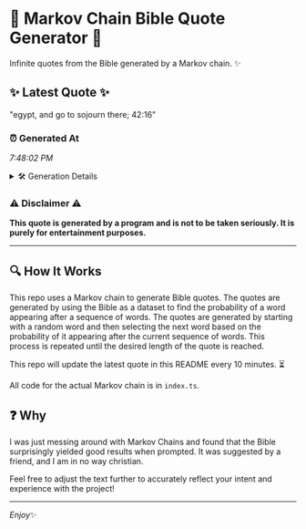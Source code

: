 # 📖 Markov Chain Bible Quote Generator 📖

Infinite quotes from the Bible generated by a Markov chain. ✨

## ✨ Latest Quote ✨
"egypt, and go to sojourn there; 42:16"

### ⏰ Generated At
*7:48:02 PM*

<details>
    <summary>🛠️ Generation Details</summary>
    <p>
        <strong>🌱 Seed:</strong> egypt,<br>
        <strong>🔄 Iterations:</strong> 6<br>
        <strong>📜 Context History:</strong><br>[ egypt, ]: and<br>[ egypt,, and ]: go<br>[ egypt,, and, go ]: to<br>[ egypt,, and, go, to ]: sojourn<br>[ egypt,, and, go, to, sojourn ]: there;<br>[ egypt,, and, go, to, sojourn, there; ]: 42:16<br>
    </p>
</details>

### ⚠️ Disclaimer ⚠️
**This quote is generated by a program and is not to be taken seriously. It is purely for entertainment purposes.**

---

## 🔍 How It Works

This repo uses a Markov chain to generate Bible quotes. The quotes are generated by using the Bible as a dataset to find the probability of a word appearing after a sequence of words. The quotes are generated by starting with a random word and then selecting the next word based on the probability of it appearing after the current sequence of words. This process is repeated until the desired length of the quote is reached.

This repo will update the latest quote in this README every 10 minutes. ⏳

All code for the actual Markov chain is in `index.ts`.

## ❓ Why

I was just messing around with Markov Chains and found that the Bible surprisingly yielded good results when prompted. 
It was suggested by a friend, and I am in no way christian.

Feel free to adjust the text further to accurately reflect your intent and experience with the project!

---

*Enjoy*✨

